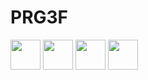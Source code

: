 # PRG3F 

<img src="https://cdn.jsdelivr.net/gh/devicons/devicon@latest/icons/rider/rider-original.svg" height="48" /> 
<img src="https://cdn.jsdelivr.net/gh/devicons/devicon@latest/icons/csharp/csharp-original.svg" height="48" />
<img src="https://cdn.jsdelivr.net/gh/devicons/devicon@latest/icons/dotnetcore/dotnetcore-original.svg" height="48" />
<img src="https://cdn.jsdelivr.net/gh/devicons/devicon@latest/icons/nuget/nuget-original.svg" height="48" />
